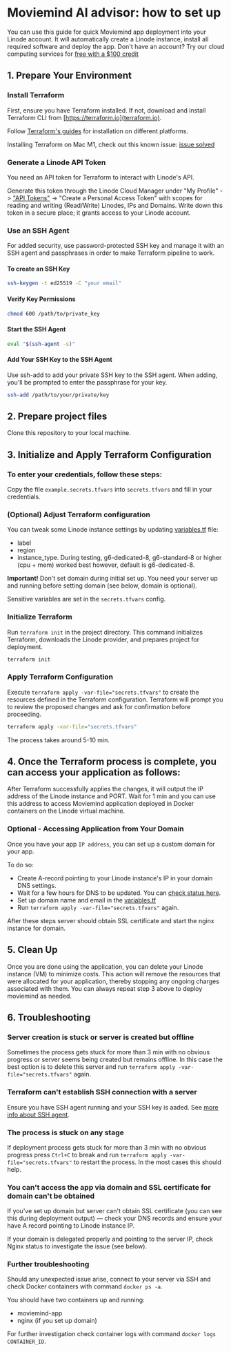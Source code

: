 # Moviemind AI advisor: how to set up

You can use this guide for quick Moviemind app deployment into your Linode account. It will automatically create a Linode instance, install all required software and deploy the app. Don't have an account? Try our cloud computing services for [free with a $100 credit](https://www.linode.com/lp/free-credit-100/?promo=sitelin100-02162023&promo_value=100&promo_length=60&utm_source=google&utm_medium=cpc&utm_campaign=11178784975_109179237083&utm_term=g_kwd-967903494911_e_linode%20free%20%24100&utm_content=466889956471&locationid=9027296&device=c_c&gad_source=1&gclid=CjwKCAjwkuqvBhAQEiwA65XxQMbIBaPEBdaciW7s4Z2quM830DVTReco9ivnVcd677iEz6VXkXiHzRoCFvwQAvD_BwE)

## 1. Prepare Your Environment

### Install Terraform

First, ensure you have Terraform installed. If not, download and install Terraform CLI from [https://terraform.io](terraform.io).

Follow [Terraform's guides](https://developer.hashicorp.com/terraform/install?ajs_aid=7f515b44-1db4-49a2-9dc3-ab2aa8466b80&product_intent=terraform) for installation on different platforms.

Installing Terraform on Mac M1, check out this known issue: [issue solved](https://discuss.hashicorp.com/t/template-v2-2-0-does-not-have-a-package-available-mac-m1/35099/6)

### Generate a Linode API Token

You need an API token for Terraform to interact with Linode's API.

Generate this token through the Linode Cloud Manager under "My Profile" -> ["API Tokens"](https://cloud.linode.com/profile/tokens) -> "Create a Personal Access Token" with scopes for reading and writing (Read/Write) Linodes, IPs and Domains. Write down this token in a secure place; it grants access to your Linode account.

### Use an SSH Agent

For added security, use password-protected SSH key and manage it with an SSH agent and passphrases in order to make Terraform pipeline to work.

#### To create an SSH Key

```bash
ssh-keygen -t ed25519 -C "your email"
```

#### Verify Key Permissions

```bash
chmod 600 /path/to/private_key
```
#### Start the SSH Agent

```bash
eval "$(ssh-agent -s)"
```
#### Add Your SSH Key to the SSH Agent

Use ssh-add to add your private SSH key to the SSH agent. When adding, you'll be prompted to enter the passphrase for your key.

```bash
ssh-add /path/to/your/private/key
```

## 2. Prepare project files

Clone this repository to your local machine.

## 3. Initialize and Apply Terraform Configuration

### To enter your credentials, follow these steps:

Copy the file `example.secrets.tfvars` into `secrets.tfvars` and fill in your credentials.

### (Optional) Adjust Terraform configuration

You can tweak some Linode instance settings by updating [variables.tf](variables.tf) file:

- label
- region
- instance_type. During testing, g6-dedicated-8, g6-standard-8 or higher (cpu + mem) worked best however, default is g6-dedicated-8. 

**Important!** Don't set domain during initial set up. You need your server up and running before setting domain (see below, domain is optional).

Sensitive variables are set in the `secrets.tfvars` config.

### Initialize Terraform

Run `terraform init` in the project directory. This command initializes Terraform, downloads the Linode provider, and prepares project for deployment.

```bash
terraform init
```

### Apply Terraform Configuration

Execute `terraform apply -var-file="secrets.tfvars"` to create the resources defined in the Terraform configuration. Terraform will prompt you to review the proposed changes and ask for confirmation before proceeding.

```bash
terraform apply -var-file="secrets.tfvars"
```

The process takes around 5-10 min.

## 4. Once the Terraform process is complete, you can access your application as follows:

After Terraform successfully applies the changes, it will output the IP address of the Linode instance and PORT. Wait for 1 min and you can use this address to access Moviemind application deployed in Docker containers on the Linode virtual machine.

### Optional - Accessing Application from Your Domain

Once you have your app `IP address`, you can set up a custom domain for your app.

To do so:

- Create A-record pointing to your Linode instance's IP in your domain DNS settings.
- Wait for a few hours for DNS to be updated. You can [check status here](https://simpledns.plus/lookup-dg).
- Set up domain name and email in the [variables.tf](variables.tf)
- Run `terraform apply -var-file="secrets.tfvars"` again.

After these steps server should obtain SSL certificate and start the nginx instance for domain.

## 5. Clean Up

Once you are done using the application, you can delete your Linode instance (VM) to minimize costs. This action will remove the resources that were allocated for your application, thereby stopping any ongoing charges associated with them. You can always repeat step 3 above to deploy moviemind as needed. 

## 6. Troubleshooting

### Server creation is stuck or server is created but offline

Sometimes the process gets stuck for more than 3 min with no obvious progress or server seems being created but remains offline. In this case the best option is to delete this server and run `terraform apply -var-file="secrets.tfvars"` again.

### Terraform can't establish SSH connection with a server

Ensure you have SSH agent running and your SSH key is aaded. See [more info about SSH agent](https://smallstep.com/blog/ssh-agent-explained/).

### The process is stuck on any stage

If deployment process gets stuck for more than 3 min with no obvious progress press `Ctrl+C` to break and run `terraform apply -var-file="secrets.tfvars"` to restart the process. In the most cases this should help.

### You can't access the app via domain and SSL certificate for domain can't be obtained

If you've set up domain but server can't obtain SSL certificate (you can see this during deployment output) — check your DNS records and ensure your have A record pointing to Linode instance IP.

If your domain is delegated properly and pointing to the server IP, check Nginx status to investigate the issue (see below).

### Further troubleshooting

Should any unexpected issue arise, connect to your server via SSH and check Docker containers with command `docker ps -a`.

You should have two containers up and running:

- moviemind-app
- nginx (if you set up domain)

For further investigation check container logs with command `docker logs CONTAINER_ID`.
